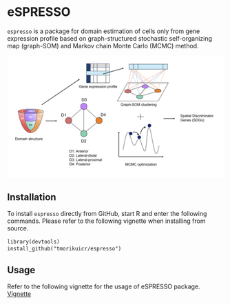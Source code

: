 # eSPRESSO

`espresso` is a package for domain estimation of cells only from gene expression profile based on graph-structured stochastic self-organizing map (graph-SOM) and Markov chain Monte Carlo (MCMC) method.

<img src="img/fig1.png">

## Installation

To install `espresso` directly from GitHub, start R and enter the following commands.
Please refer to the following vignette when installing from source.
```
library(devtools)
install_github("tmorikuicr/espresso")
```

## Usage
Refer to the following vignette for the usage of eSPRESSO package.  
[Vignette](https://tmorikuicr.github.io/espresso/)
